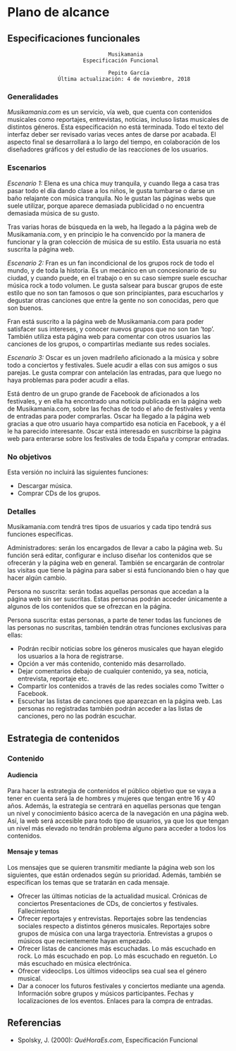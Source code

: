 # Plano de alcance

## Especificaciones funcionales

									Musikamania
							Especificación Funcional

									Pepito García
					Última actualización: 4 de noviembre, 2018

### Generalidades

<i>Musikamania.com</i> es un servicio, vía web, que cuenta con contenidos musicales como reportajes, entrevistas, noticias, incluso listas musicales de distintos géneros. 
Esta especificación no está terminada. Todo el texto del interfaz deber ser revisado varias veces antes de darse por acabada. El aspecto final se desarrollará a lo largo del tiempo, en colaboración de los diseñadores gráficos y del estudio de las reacciones de los usuarios.

### Escenarios

*Escenario 1:* Elena es una chica muy tranquila, y cuando llega a casa tras pasar todo el día dando clase a los niños, le gusta tumbarse o darse un baño relajante con música tranquila. No le gustan las páginas webs que suele utilizar, porque aparece demasiada publicidad o no encuentra demasiada música de su gusto.

Tras varias horas de búsqueda en la web, ha llegado a la página web de Musikamania.com, y en principio le ha convencido por la manera de funcionar y la gran colección de música de su estilo. Esta usuaria no está suscrita la página web.  

*Escenario 2:* Fran es un fan incondicional de los grupos rock de todo el mundo, y de toda la historia. Es un mecánico en un concesionario de su ciudad, y cuando puede, en el trabajo o en su caso siempre suele escuchar música rock a todo volumen.  Le gusta salsear para buscar grupos de este estilo que no son tan famosos o que son principiantes, para escucharlos y degustar otras canciones que entre la gente no son conocidas, pero que son buenos. 

Fran está suscrito a la página web de Musikamania.com para poder satisfacer sus intereses, y conocer nuevos grupos que no son tan ‘top’. También utiliza esta página web para comentar con otros usuarios las canciones de los grupos, o compartirlas mediante sus redes sociales. 


*Escenario 3:* Oscar es un joven madrileño aficionado a la música y sobre todo a conciertos y festivales. Suele acudir a ellas con sus amigos o sus parejas. Le gusta comprar con antelación las entradas, para que luego no haya problemas para poder acudir a ellas. 

Está dentro de un grupo grande de Facebook de aficionados a los festivales, y en ella ha encontrado una noticia publicada en la página web de Musikamania.com, sobre las fechas de todo el año de festivales y venta de entradas para poder comprarlas. Oscar ha llegado a la página web gracias a que otro usuario haya compartido esa noticia en Facebook, y a él le ha parecido interesante. Oscar está interesado en suscribirse la página web para enterarse sobre los festivales de toda España  y comprar entradas. 

### No objetivos 

Esta versión no incluirá las siguientes funciones:

- Descargar música.
- Comprar CDs de los grupos.

### Detalles

Musikamania.com tendrá tres tipos de usuarios y cada tipo tendrá sus funciones específicas. 

Administradores: serán los encargados de llevar a cabo la página web. Su función será editar, configurar e incluso diseñar los contenidos que se ofrecerán y la página web en general. También se encargarán de controlar las visitas que tiene la página para saber si está funcionando bien o hay que hacer algún cambio.

Persona no suscrita: serán todas aquellas personas que accedan a la página web sin ser suscritas. Estas personas podrán acceder únicamente a algunos de los contenidos que se ofrezcan en la página. 

Persona suscrita: estas personas, a parte de tener todas las funciones de las personas no suscritas, también tendrán otras funciones exclusivas para ellas:

- Podrán recibir noticias sobre los géneros musicales que hayan elegido los usuarios a la hora de registrarse.
- Opción a ver más contenido, contenido más desarrollado.
- Dejar comentarios debajo de cualquier contenido, ya sea, noticia, entrevista, reportaje etc. 
- Compartir los contenidos a través de las redes sociales como Twitter o Facebook.
- Escuchar las listas de canciones que aparezcan en la página web. Las personas no registradas también podrán acceder a las listas de canciones, pero no las podrán escuchar.


## Estrategia de contenidos
### Contenido
#### Audiencia
Para hacer la estrategia de contenidos el público objetivo que se vaya a tener en cuenta será la de hombres y mujeres que tengan entre 16 y 40 años. Además, la estrategia se centrará en aquellas personas que tengan un nivel y conocimiento básico acerca de la navegación en una página web. Así, la web será accesible para todo tipo de usuarios, ya que los que tengan un nivel más elevado no tendrán problema alguno para acceder a todos los contenidos.
#### Mensaje y temas
Los mensajes que se quieren transmitir mediante la página web son los siguientes, que están ordenados según su prioridad. Además, también se especifican los temas que se tratarán en cada mensaje.
- Ofrecer las últimas noticias de la actualidad musical.
	Crónicas de conciertos
	Presentaciones de CDs, de conciertos y festivales.
	Fallecimientos
- Ofrecer reportajes y entrevistas.
	Reportajes sobre las tendencias sociales respecto a distintos géneros musicales.
	Reportajes sobre grupos de música con una larga trayectoria.
	Entrevistas a grupos o músicos que recientemente hayan empezado.
- Ofrecer listas de canciones más escuchadas.
	Lo más escuchado en rock.
	Lo más escuchado en pop.
	Lo más escuchado en reguetón. 
	Lo más escuchado en música electrónica.
- Ofrecer videoclips.
	Los últimos videoclips sea cual sea el género musical.
- Dar a conocer los futuros festivales y conciertos mediante una agenda.
	Información sobre grupos y músicos participantes.
	Fechas y localizaciones de los eventos.
	Enlaces para la compra de entradas.


## Referencias

- Spolsky, J. (2000): <i>QuéHoraEs.com</i>, Especificación Funcional 